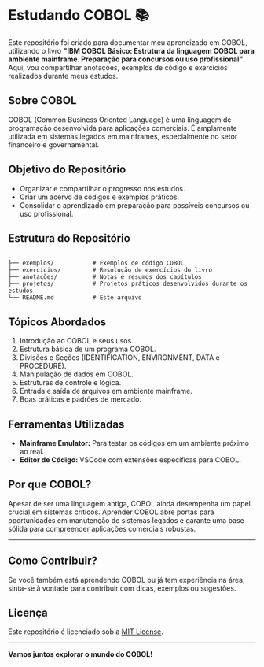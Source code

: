 # Estudando COBOL 📚

Este repositório foi criado para documentar meu aprendizado em COBOL, utilizando o livro **"IBM COBOL Básico: Estrutura da linguagem COBOL para ambiente mainframe. Preparação para concursos ou uso profissional"**. Aqui, vou compartilhar anotações, exemplos de código e exercícios realizados durante meus estudos.

## Sobre COBOL

COBOL (Common Business Oriented Language) é uma linguagem de programação desenvolvida para aplicações comerciais. É amplamente utilizada em sistemas legados em mainframes, especialmente no setor financeiro e governamental.

## Objetivo do Repositório

- Organizar e compartilhar o progresso nos estudos.
- Criar um acervo de códigos e exemplos práticos.
- Consolidar o aprendizado em preparação para possíveis concursos ou uso profissional.

## Estrutura do Repositório

```plaintext
.
├── exemplos/           # Exemplos de código COBOL
├── exercícios/         # Resolução de exercícios do livro
├── anotações/          # Notas e resumos dos capítulos
├── projetos/           # Projetos práticos desenvolvidos durante os estudos
└── README.md           # Este arquivo
```

## Tópicos Abordados

1. Introdução ao COBOL e seus usos.
2. Estrutura básica de um programa COBOL.
3. Divisões e Seções (IDENTIFICATION, ENVIRONMENT, DATA e PROCEDURE).
4. Manipulação de dados em COBOL.
5. Estruturas de controle e lógica.
6. Entrada e saída de arquivos em ambiente mainframe.
7. Boas práticas e padrões de mercado.

## Ferramentas Utilizadas

- **Mainframe Emulator:** Para testar os códigos em um ambiente próximo ao real.
- **Editor de Código:** VSCode com extensões específicas para COBOL.

## Por que COBOL?

Apesar de ser uma linguagem antiga, COBOL ainda desempenha um papel crucial em sistemas críticos. Aprender COBOL abre portas para oportunidades em manutenção de sistemas legados e garante uma base sólida para compreender aplicações comerciais robustas.

---

## Como Contribuir?

Se você também está aprendendo COBOL ou já tem experiência na área, sinta-se à vontade para contribuir com dicas, exemplos ou sugestões.

## Licença

Este repositório é licenciado sob a [MIT License](LICENSE).

---

**Vamos juntos explorar o mundo do COBOL!**
``` 
